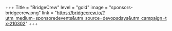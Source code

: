 +++
Title = "BridgeCrew" 
level = "gold" 
image = "sponsors-bridgecrew.png"
link = "https://bridgecrew.io/?utm_medium=sponsoredevents&utm_source=devopsdays&utm_campaign=tx-210302"
+++